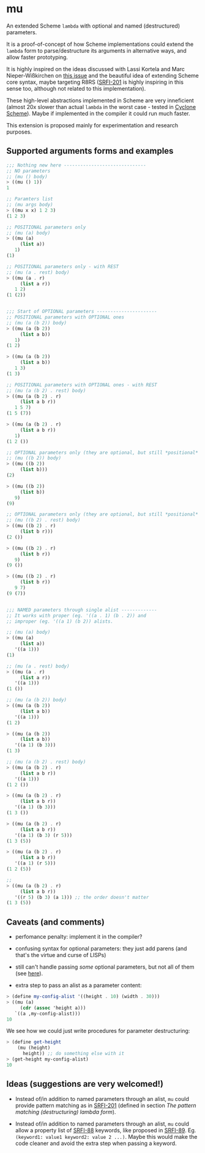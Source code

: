 # mu
An extended Scheme `lambda` with optional and named (destructured) parameters.

It is a proof-of-concept of how Scheme implementations could extend the `lambda` form to parse/destructure its arguments in alternative ways, and allow faster prototyping. 

It is highly inspired on the ideas discussed with Lassi Kortela and Marc Nieper-Wißkirchen on [this issue](https://github.com/justinethier/cyclone/issues/387) and the beautiful idea of extending Scheme core syntax, maybe targeting R8RS ([SRFI-201](https://srfi.schemers.org/srfi-201/srfi-201.html) is highly inspiring in this sense too, although not related to this implementation).

These high-level abstractions implemented in Scheme are very inneficient (almost 20x slower than actual `lambda` in the worst case - tested in [Cyclone Scheme](http://justinethier.github.io/cyclone/)). Maybe if implemented in the compiler it could run much faster.

This extension is proposed mainly for experimentation and research purposes.

## Supported arguments forms and examples

```scheme
;;; Nothing new here ------------------------------
;; NO parameters
;; (mu () body)
> ((mu () 1)) 
1

;; Paramters list
;; (mu args body)
> ((mu x x) 1 2 3)
(1 2 3)

;; POSITIONAL parameters only
;; (mu (a) body)
> ((mu (a) 
     (list a)) 
   1)
(1)

;; POSITIONAL parameters only - with REST
;; (mu (a . rest) body)
> ((mu (a . r) 
     (list a r)) 
   1 2)
(1 (2))


;;; Start of OPTIONAL parameters ----------------------
;; POSITIONAL parameters with OPTIONAL ones
;; (mu (a (b 2)) body)
> ((mu (a (b 2)) 
     (list a b)) 
   1)
(1 2)

> ((mu (a (b 2)) 
     (list a b))
   1 3)
(1 3)

;; POSITIONAL parameters with OPTIONAL ones - with REST
;; (mu (a (b 2) . rest) body)
> ((mu (a (b 2) . r) 
     (list a b r)) 
   1 5 7)
(1 5 (7))

> ((mu (a (b 2) . r) 
     (list a b r)) 
   1)
(1 2 ())

;; OPTIONAL parameters only (they are optional, but still *positional* parameters)
;; (mu ((b 2)) body)
> ((mu ((b 2)) 
     (list b)))
(2)

> ((mu ((b 2)) 
     (list b)) 
   9)
(9)

;; OPTIONAL parameters only (they are optional, but still *positional* parameters) - with REST
;; (mu ((b 2) . rest) body)
> ((mu ((b 2) . r) 
     (list b r)))
(2 ())

> ((mu ((b 2) . r) 
     (list b r)) 
   9)
(9 ())

> ((mu ((b 2) . r) 
     (list b r)) 
   9 7)
(9 (7))


;;; NAMED parameters through single alist -------------
;; It works with proper (eg. '((a . 1) (b . 2)) and 
;; improper (eg. '((a 1) (b 2)) alists.

;; (mu (a) body)
> ((mu (a) 
     (list a)) 
   '((a 1)))
(1)

;; (mu (a . rest) body)
> ((mu (a . r) 
     (list a r)) 
   '((a 1)))
(1 ())

;; (mu (a (b 2)) body)
> ((mu (a (b 2)) 
     (list a b)) 
   '((a 1)))
(1 2)

> ((mu (a (b 2)) 
     (list a b)) 
   '((a 1) (b 3)))
(1 3)

;; (mu (a (b 2) . rest) body)
> ((mu (a (b 2) . r) 
     (list a b r)) 
   '((a 1)))
(1 2 ())

> ((mu (a (b 2) . r) 
     (list a b r)) 
   '((a 1) (b 3)))
(1 3 ())

> ((mu (a (b 2) . r) 
     (list a b r)) 
   '((a 1) (b 3) (r 5)))
(1 3 (5))

> ((mu (a (b 2) . r) 
     (list a b r)) 
   '((a 1) (r 5)))
(1 2 (5))

;; 
> ((mu (a (b 2) . r) 
     (list a b r)) 
   '((r 5) (b 3) (a 1))) ;; the order doesn't matter
(1 3 (5))

```

## Caveats (and comments)

- perfomance penalty: implement it in the compiler?

- confusing syntax for optional parameters: they just add parens (and that's the virtue and curse of LISPs)

- still can't handle passing *some* optional parameters, but not all of them (see [here](https://github.com/arthurmaciel/mu/blob/master/mu.scm#L149)).

- extra step to pass an alist as a parameter content:
```scheme
> (define my-config-alist '((height . 10) (width . 30)))
> ((mu (a) 
     (cdr (assoc 'height a)))
   `((a ,my-config-alist)))
10
```

We see how we could just write procedures for parameter destructuring:
```scheme
> (define get-height 
    (mu (height) 
      height)) ;; do something else with it
> (get-height my-config-alist)
10
```

## Ideas (suggestions are very welcomed!)

- Instead of/in addition to named parameters through an alist, `mu` could provide pattern matching as in  [SRFI-201](https://srfi.schemers.org/srfi-201/srfi-201.html) (defined in section *The pattern matching (destructuring) lambda form*).

- Instead of/in addition to named parameters through an alist, `mu` could allow a property list of [SRFI-88](https://srfi.schemers.org/srfi-88/srfi-88.html) keywords, like proposed in [SRFI-89](https://srfi.schemers.org/srfi-89/srfi-89.html). 
Eg.  `(keyword1: value1 keyword2: value 2 ...)`. Maybe this would make the code cleaner and avoid the extra step when passing a keyword.

